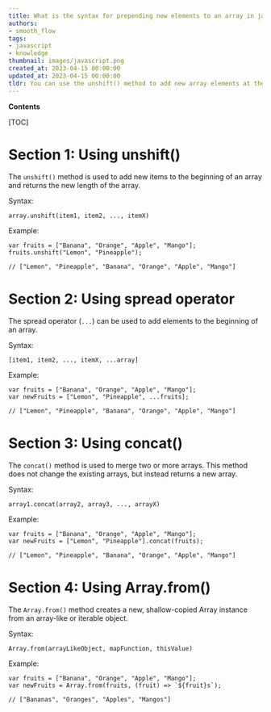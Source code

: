 ```yaml
---
title: What is the syntax for prepending new elements to an array in javascript?
authors:
- smooth_flow
tags:
- javascript
- knowledge
thumbnail: images/javascript.png
created_at: 2023-04-15 00:00:00
updated_at: 2023-04-15 00:00:00
tldr: You can use the unshift() method to add new array elements at the beginning of an array in JavaScript.
---
```


**Contents**

[TOC]

# Section 1: Using unshift()

The `unshift()` method is used to add new items to the beginning of an array and returns the new length of the array.

Syntax:
```
array.unshift(item1, item2, ..., itemX)
```

Example:
```
var fruits = ["Banana", "Orange", "Apple", "Mango"];
fruits.unshift("Lemon", "Pineapple");

// ["Lemon", "Pineapple", "Banana", "Orange", "Apple", "Mango"]
```

# Section 2: Using spread operator

The spread operator (`...`) can be used to add elements to the beginning of an array.

Syntax:
```
[item1, item2, ..., itemX, ...array]
```

Example:
```
var fruits = ["Banana", "Orange", "Apple", "Mango"];
var newFruits = ["Lemon", "Pineapple", ...fruits];

// ["Lemon", "Pineapple", "Banana", "Orange", "Apple", "Mango"]
```

# Section 3: Using concat()

The `concat()` method is used to merge two or more arrays. This method does not change the existing arrays, but instead returns a new array.

Syntax:
```
array1.concat(array2, array3, ..., arrayX)
```

Example:
```
var fruits = ["Banana", "Orange", "Apple", "Mango"];
var newFruits = ["Lemon", "Pineapple"].concat(fruits);

// ["Lemon", "Pineapple", "Banana", "Orange", "Apple", "Mango"]
```

# Section 4: Using Array.from()

The `Array.from()` method creates a new, shallow-copied Array instance from an array-like or iterable object.

Syntax:
```
Array.from(arrayLikeObject, mapFunction, thisValue)
```

Example:
```
var fruits = ["Banana", "Orange", "Apple", "Mango"];
var newFruits = Array.from(fruits, (fruit) => `${fruit}s`);

// ["Bananas", "Oranges", "Apples", "Mangos"]
```
